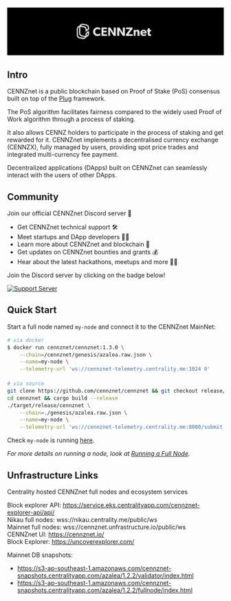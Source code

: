 ![CENNZnet](./images/banner.png)

## Intro
CENNZnet is a public blockchain based on Proof of Stake (PoS) consensus built on top of the [Plug](https://github.com/plugblockchain/plug-blockchain/) framework.

The PoS algorithm facilitates fairness compared to the widely used Proof of Work algorithm through a process of staking.

It also allows CENNZ holders to participate in the process of staking and get rewarded for it.
CENNZnet implements a decentralised currency exchange (CENNZX), fully managed by users, providing spot price trades and integrated multi-currency fee payment.

Decentralized applications (DApps) built on CENNZnet can seamlessly interact with the users of other DApps.

## Community

Join our official CENNZnet Discord server 🤗

* Get CENNZnet technical support 🛠
* Meet startups and DApp developers 👯‍♂️
* Learn more about CENNZnet and blockchain 🙌
* Get updates on CENNZnet bounties and grants 💰
* Hear about the latest hackathons, meetups and more 👩‍💻

Join the Discord server by clicking on the badge below!

[![Support Server](https://img.shields.io/discord/801219591636254770.svg?label=Discord&logo=Discord&colorB=7289da&style=for-the-badge)](https://discord.gg/AnB3tRtkJ4)


## Quick Start

Start a full node named `my-node` and connect it to the CENNZnet MainNet:
```bash
# via docker
$ docker run cennznet/cennznet:1.3.0 \
    --chain=/cennznet/genesis/azalea.raw.json \
    --name=my-node \
    --telemetry-url 'ws://cennznet-telemetry.centrality.me:1024 0'

# via source
git clone https://github.com/cennznet/cennznet && git checkout release/1.3.0
cd cennznet && cargo build --release
./target/release/cennznet \
    --chain=./genesis/azalea.raw.json \
    --name=my-node \
    --telemetry-url 'ws://cennznet-telemetry.centrality.me:8000/submit 0'
```

Check `my-node` is running [here](http://cennznet-telemetry.centrality.me/#/CENNZnet%20Azalea).

*For more details on running a node, look at [Running a Full Node](Guides/Node%20operators/Running-a-Full-Node).*

## Unfrastructure Links
Centrality hosted CENNZnet full nodes and ecosystem services

Block explorer API: https://service.eks.centralityapp.com/cennznet-explorer-api/api/  
Nikau full nodes:   wss://nikau.centrality.me/public/ws  
Mainnet full nodes: wss://cennznet.unfrastructure.io/public/ws  
CENNZnet UI:        https://cennznet.io/  
Block Explorer:     https://uncoverexplorer.com/  

Mainnet DB snapshots:
- https://s3-ap-southeast-1.amazonaws.com/cennznet-snapshots.centralityapp.com/azalea/1.2.2/validator/index.html  
- https://s3-ap-southeast-1.amazonaws.com/cennznet-snapshots.centralityapp.com/azalea/1.2.2/fullnode/index.html  

